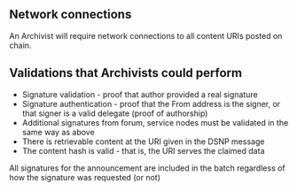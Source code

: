 ## Network connections
An Archivist will require network connections to all content URIs posted on chain.

## Validations that Archivists could perform
* Signature validation - proof that author provided a real signature
* Signature authentication - proof that the From address is the signer, or that signer is a valid delegate  (proof of authorship)
* Additional signatures from forum, service nodes must be validated in the same way as above
* There is retrievable content at the URI given in the DSNP message
* The content hash is valid - that is, the URI serves the claimed data

All signatures for the announcement are included in the batch regardless of how the signature was requested (or not)
